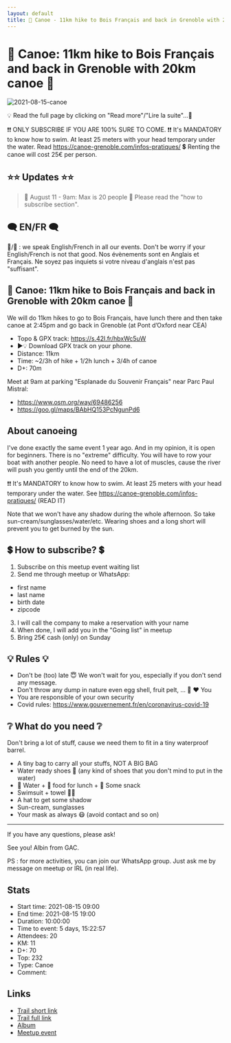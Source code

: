 ```yaml
---
layout: default
title: 🚣 Canoe - 11km hike to Bois Français and back in Grenoble with 20km canoe 🚣
---
```


# 🚣 Canoe: 11km hike to Bois Français and back in Grenoble with 20km canoe 🚣

![2021-08-15-canoe](../img/orig/2021-08-15-canoe.jpg)

💡 Read the full page by clicking on "Read more"/"Lire la suite"...💜

❗❗ ONLY SUBSCRIBE IF YOU ARE 100% SURE TO COME.
❗❗ It's MANDATORY to know how to swim. At least 25 meters with your head temporary under the water. Read https://canoe-grenoble.com/infos-pratiques/
💲 Renting the canoe will cost 25€ per person.

##  ⭐⭐ Updates ⭐⭐ 
> 📅 August 11 - 9am: Max is 20 people 🤩 Please read the "how to subscribe section".

##  🗨️ EN/FR 🗨️ 
🦅/🐓 : we speak English/French in all our events. Don't be worry if your English/French is not that good. Nos évènements sont en Anglais et Français. Ne soyez pas inquiets si votre niveau d'anglais n'est pas "suffisant".

##  🚣 Canoe: 11km hike to Bois Français and back in Grenoble with 20km canoe 🚣 
We will do 11km hikes to go to Bois Français, have lunch there and then take canoe at 2:45pm and go back in Grenoble (at Pont d’Oxford near CEA)

* Topo & GPX track: https://s.42l.fr/hbxWc5uW
* ▶💡 Download GPX track on your phone.
* Distance: 11km
* Time: ~2/3h of hike + 1/2h lunch + 3/4h of canoe
* D+: 70m

Meet at 9am at parking "Esplanade du Souvenir Français" near Parc Paul Mistral:
- https://www.osm.org/way/69486256
- https://goo.gl/maps/BAbHQ153PcNgunPd6

##  About canoeing 
I've done exactly the same event 1 year ago. And in my opinion, it is open for beginners. There is no "extreme" difficulty. You will have to row your boat with another people. No need to have a lot of muscles, cause the river will push you gently until the end of the 20km.

❗❗ It's MANDATORY to know how to swim. At least 25 meters with your head temporary under the water. See https://canoe-grenoble.com/infos-pratiques/ (READ IT)

Note that we won't have any shadow during the whole afternoon. So take sun-cream/sunglasses/water/etc. Wearing shoes and a long short will prevent you to get burned by the sun.

##  💲 How to subscribe? 💲 
1. Subscribe on this meetup event waiting list
2. Send me through meetup or WhatsApp:
- first name
- last name
- birth date
- zipcode
3. I will call the company to make a reservation with your name
4. When done, I will add you in the "Going list" in meetup
5. Bring 25€ cash (only) on Sunday

##  💡 Rules 💡 
- Don't be (too) late 😇 We won't wait for you, especially if you don't send any message.
- Don't throw any dump in nature even egg shell, fruit pelt, ... 🌳 ❤️ You
- You are responsible of your own security
- Covid rules: https://www.gouvernement.fr/en/coronavirus-covid-19

##  ❔ What do you need ❔ 
Don't bring a lot of stuff, cause we need them to fit in a tiny waterproof barrel.

- A tiny bag to carry all your stuffs, NOT A BIG BAG
- Water ready shoes 🥾 (any kind of shoes that you don't mind to put in the water)
- 🧃 Water + 🥕 food for lunch + 🍫 Some snack
- Swimsuit + towel 🏊‍♀️
- A hat to get some shadow
- Sun-cream, sunglasses
- Your mask as always 😷 (avoid contact and so on)

----
If you have any questions, please ask!

See you! Albin from GAC.

PS : for more activities, you can join our WhatsApp group. Just ask me by message on meetup or IRL (in real life).

## Stats

- Start time: 2021-08-15 09:00
- End time: 2021-08-15 19:00
- Duration: 10:00:00
- Time to event: 5 days, 15:22:57
- Attendees: 20
- KM: 11
- D+: 70
- Top: 232
- Type: Canoe
- Comment: 

## Links

- [Trail short link](https://s.42l.fr/hbxWc5uW)
- [Trail full link]()
- [Album](https://binnette.github.io/GacImg2021/2021-08-15-🚣-Canoe-11km-hike-to-Bois-Francais-and-back-in-Grenoble-with-20km-canoe-🚣.html)
- [Meetup event](https://www.meetup.com/grenoble-adventure-club-english-french/events/280011169/)
